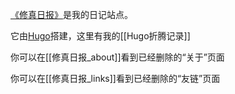 [《修真日报》](https://sicheng.taoooist.org)是我的日记站点。

它由[Hugo](https://gohugo.io/)搭建，这里有我的[[Hugo折腾记录]]

你可以在[[修真日报_about]]看到已经删除的“关于”页面

你可以在[[修真日报_links]]看到已经删除的“友链”页面